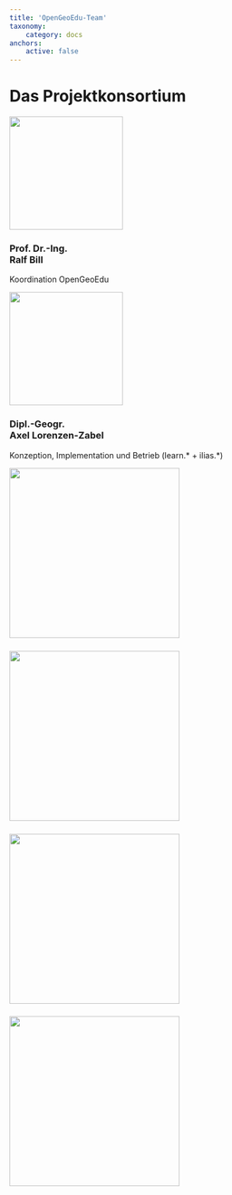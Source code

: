 ```yaml
---
title: 'OpenGeoEdu-Team'
taxonomy:
    category: docs
anchors:
    active: false
---
```


# Das Projektkonsortium
<div class="row">
    <div class="col-6 col-lg-4">
            <img src="/images/staff/Ralf_Bill_1335a.jpg" class="center-block img-fluid my-3 rounded-circle" width="200" height="200">
            <h3 class="mb-0 text-center">
                Prof. Dr.-Ing.<br>
                <b>Ralf Bill</b>
            </h3>
            <p class="text-muted text-center">Koordination OpenGeoEdu</p>
    </div>
    <div class="col-6 col-lg-4">
            <img src="/images/staff/Lorenzen-Zabel_1370a.jpg" class="center-block img-fluid my-3 rounded-circle" width="200" height="200">
            <h3 class="mb-0 text-center">
                Dipl.-Geogr.<br>
                <b>Axel Lorenzen-Zabel</b>               
            </h3>
            <p class="text-muted text-center">Konzeption, Implementation und Betrieb (learn.* + ilias.*)</p>
    </div>
    <div class="col-6 col-lg-4">
        <a href="#">
            <img src="/images/staff/people_3.jpg" class="center-block img-fluid my-3 rounded-circle" width="300">
            <h3 class="mb-0">
                <b></b>
            </h3>
            <p class="text-muted"></p>
        </a>
    </div>
    <div class="col-6 col-lg-4">
        <a href="#">
            <img src="/images/staff/people_4.jpg" class="center-block img-fluid my-3 rounded-circle" width="300">
            <h3 class="mb-0">
                <b></b>
            </h3>
            <p class="text-muted"></p>
        </a>
    </div>
    <div class="col-6 col-lg-4">
        <a href="#">
            <img src="/images/staff/people_5.jpg" class="center-block img-fluid my-3 rounded-circle" width="300">
            <h3 class="mb-0">
                <b></b>
            </h3>
            <p class="text-muted"></p>
        </a>
    </div>
    <div class="col-6 mask col-lg-4">
        <a href="#">
            <img src="/images/staff/people_6.jpg" class="center-block img-fluid my-3 rounded-circle" width="300">
            <h3 class="mb-0">
                <b></b>
            </h3>
            <p class="text-muted"></p>
        </a>
    </div>
</div>
